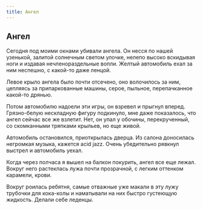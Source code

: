 ```yaml
---
title: Ангел
---
```

## Ангел

Сегодня под моими окнами убивали ангела. Он несся по нашей узенькой, залитой солнечным светом улочке, нелепо высоко вскидывая ноги и издавая нечленораздельные вопли. Желтый автомобиль ехал за ним неспешно, с какой-то даже ленцой.

Левое крыло ангела было почти отсечено, оно волочилось за ним, цепляясь за припаркованные машины, серое, пыльное, перепачканное какой-то дрянью.

Потом автомобилю надоели эти игры, он взревел и прыгнул вперед. Грязно-белую нескладную фигуру подкинуло, мне даже показалось, что ангел сейчас все же взлетит. Нет, он упал у обочины, перекрученный, со скомканными тряпками крыльев, но еще живой.

Автомобиль остановился, приоткрылась дверца. Из салона доносилась негромкая музыка, кажется acid jazz. Очень убедительно рявкнул выстрел и автомобиль уехал.

Когда через полчаса я вышел на балкон покурить, ангел все еще лежал. Вокруг него растеклась лужа почти прозрачной, с легким оттенком карамели, крови.

Вокруг роилась ребятня, самые отважные уже макали в эту лужу трубочки для кока-колы и наматывали на них быстро густеющую жидкость. Делали себе леденцы.